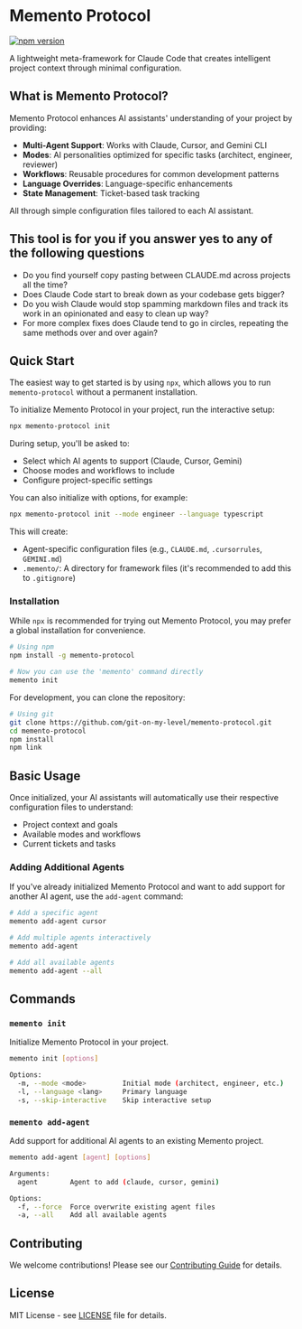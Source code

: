 # Memento Protocol

[![npm version](https://badge.fury.io/js/memento-protocol.svg)](https://badge.fury.io/js/memento-protocol)

A lightweight meta-framework for Claude Code that creates intelligent project context through minimal configuration.

## What is Memento Protocol?

Memento Protocol enhances AI assistants' understanding of your project by providing:
- **Multi-Agent Support**: Works with Claude, Cursor, and Gemini CLI
- **Modes**: AI personalities optimized for specific tasks (architect, engineer, reviewer)
- **Workflows**: Reusable procedures for common development patterns
- **Language Overrides**: Language-specific enhancements
- **State Management**: Ticket-based task tracking

All through simple configuration files tailored to each AI assistant.

## This tool is for you if you answer yes to any of the following questions
- Do you find yourself copy pasting between CLAUDE.md across projects all the time?
- Does Claude Code start to break down as your codebase gets bigger?
- Do you wish Claude would stop spamming markdown files and track its work in an opinionated and easy to clean up way?
- For more complex fixes does Claude tend to go in circles, repeating the same methods over and over again?

## Quick Start

The easiest way to get started is by using `npx`, which allows you to run `memento-protocol` without a permanent installation.

To initialize Memento Protocol in your project, run the interactive setup:
```bash
npx memento-protocol init
```

During setup, you'll be asked to:
- Select which AI agents to support (Claude, Cursor, Gemini)
- Choose modes and workflows to include
- Configure project-specific settings

You can also initialize with options, for example:
```bash
npx memento-protocol init --mode engineer --language typescript
```

This will create:
- Agent-specific configuration files (e.g., `CLAUDE.md`, `.cursorrules`, `GEMINI.md`)
- `.memento/`: A directory for framework files (it's recommended to add this to `.gitignore`)

### Installation

While `npx` is recommended for trying out Memento Protocol, you may prefer a global installation for convenience.

```bash
# Using npm
npm install -g memento-protocol

# Now you can use the 'memento' command directly
memento init
```

For development, you can clone the repository:
```bash
# Using git
git clone https://github.com/git-on-my-level/memento-protocol.git
cd memento-protocol
npm install
npm link
```

## Basic Usage

Once initialized, your AI assistants will automatically use their respective configuration files to understand:
- Project context and goals
- Available modes and workflows
- Current tickets and tasks

### Adding Additional Agents

If you've already initialized Memento Protocol and want to add support for another AI agent, use the `add-agent` command:

```bash
# Add a specific agent
memento add-agent cursor

# Add multiple agents interactively
memento add-agent

# Add all available agents
memento add-agent --all
```

## Commands

### `memento init`
Initialize Memento Protocol in your project.

```bash
memento init [options]

Options:
  -m, --mode <mode>         Initial mode (architect, engineer, etc.)
  -l, --language <lang>     Primary language
  -s, --skip-interactive    Skip interactive setup
```

### `memento add-agent`
Add support for additional AI agents to an existing Memento project.

```bash
memento add-agent [agent] [options]

Arguments:
  agent        Agent to add (claude, cursor, gemini)

Options:
  -f, --force  Force overwrite existing agent files
  -a, --all    Add all available agents
```

## Contributing

We welcome contributions! Please see our [Contributing Guide](CONTRIBUTING.md) for details.

## License

MIT License - see [LICENSE](LICENSE) file for details.